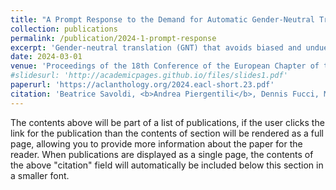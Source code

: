 ```yaml
---
title: "A Prompt Response to the Demand for Automatic Gender-Neutral Translation"
collection: publications
permalink: /publication/2024-1-prompt-response
excerpt: 'Gender-neutral translation (GNT) that avoids biased and undue binary assumptions is a pivotal challenge for the creation of more inclusive translation technologies. Advancements for this task in Machine Translation (MT), however, are hindered by the lack of dedicated parallel data, which are necessary to adapt MT systems to satisfy neutral constraints. For such a scenario, large language models offer hitherto unforeseen possibilities, as they come with the distinct advantage of being versatile in various (sub)tasks when provided with explicit instructions. In this paper, we explore this potential to automate GNT by comparing MT with the popular GPT-4 model. Through extensive manual analyses, our study empirically reveals the inherent limitations of current MT systems in generating GNTs and provides valuable insights into the potential and challenges associated with prompting for neutrality.'
date: 2024-03-01
venue: 'Proceedings of the 18th Conference of the European Chapter of the Association for Computational Linguistics (Volume 2: Short Papers)'
#slidesurl: 'http://academicpages.github.io/files/slides1.pdf'
paperurl: 'https://aclanthology.org/2024.eacl-short.23.pdf'
citation: 'Beatrice Savoldi, <b>Andrea Piergentili</b>, Dennis Fucci, Matteo Negri, and Luisa Bentivogli. 2024. A Prompt Response to the Demand for Automatic Gender-Neutral Translation. In <i>Proceedings of the 18th Conference of the European Chapter of the Association for Computational Linguistics (Volume 2: Short Papers)</i>, pages 256–267, St. Julian’s, Malta. Association for Computational Linguistics.'
---
```


The contents above will be part of a list of publications, if the user clicks the link for the publication than the contents of section will be rendered as a full page, allowing you to provide more information about the paper for the reader. When publications are displayed as a single page, the contents of the above "citation" field will automatically be included below this section in a smaller font.